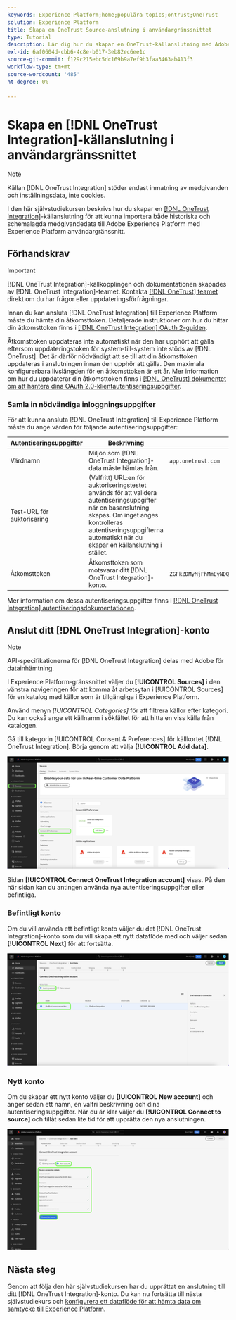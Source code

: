```yaml
---
keywords: Experience Platform;home;populära topics;ontrust;OneTrust
solution: Experience Platform
title: Skapa en OneTrust Source-anslutning i användargränssnittet
type: Tutorial
description: Lär dig hur du skapar en OneTrust-källanslutning med Adobe Experience Platform-gränssnittet.
exl-id: 6af0604d-cbb6-4c8e-b017-3eb82ec6ee1c
source-git-commit: f129c215ebc5dc169b9a7ef9b3faa3463ab413f3
workflow-type: tm+mt
source-wordcount: '485'
ht-degree: 0%

---
```


# Skapa en [!DNL OneTrust Integration]-källanslutning i användargränssnittet

>[!NOTE]
>
>Källan [!DNL OneTrust Integration] stöder endast inmatning av medgivanden och inställningsdata, inte cookies.

I den här självstudiekursen beskrivs hur du skapar en [[!DNL OneTrust Integration]](https://my.onetrust.com/s/contactsupport?language=en_US)-källanslutning för att kunna importera både historiska och schemalagda medgivandedata till Adobe Experience Platform med Experience Platform användargränssnitt.

## Förhandskrav

>[!IMPORTANT]
>
>[!DNL OneTrust Integration]-källkopplingen och dokumentationen skapades av [!DNL OneTrust Integration]-teamet. Kontakta [[!DNL OneTrust] teamet](https://my.onetrust.com/s/contactsupport?language=en_US) direkt om du har frågor eller uppdateringsförfrågningar.

Innan du kan ansluta [!DNL OneTrust Integration] till Experience Platform måste du hämta din åtkomsttoken. Detaljerade instruktioner om hur du hittar din åtkomsttoken finns i [[!DNL OneTrust Integration] OAuth 2-guiden](https://developer.onetrust.com/docs/api-docs-v3/b3A6MjI4OTUyOTc-generate-access-token).

Åtkomsttoken uppdateras inte automatiskt när den har upphört att gälla eftersom uppdateringstoken för system-till-system inte stöds av [!DNL OneTrust]. Det är därför nödvändigt att se till att din åtkomsttoken uppdateras i anslutningen innan den upphör att gälla. Den maximala konfigurerbara livslängden för en åtkomsttoken är ett år. Mer information om hur du uppdaterar din åtkomsttoken finns i [[!DNL OneTrust] dokumentet om att hantera dina OAuth 2.0-klientautentiseringsuppgifter](https://developer.onetrust.com/docs/documentation/ZG9jOjIyODk1MTUw-managing-o-auth-2-0-client-credentials).

### Samla in nödvändiga inloggningsuppgifter

För att kunna ansluta [!DNL OneTrust Integration] till Experience Platform måste du ange värden för följande autentiseringsuppgifter:

| Autentiseringsuppgifter | Beskrivning | Exempel |
| --- | --- | --- |
| Värdnamn | Miljön som [!DNL OneTrust Integration]-data måste hämtas från. | `app.onetrust.com` |
| Test-URL för auktorisering | (Valfritt) URL:en för auktoriseringstestet används för att validera autentiseringsuppgifter när en basanslutning skapas. Om inget anges kontrolleras autentiseringsuppgifterna automatiskt när du skapar en källanslutning i stället. | |
| Åtkomsttoken | Åtkomsttoken som motsvarar ditt [!DNL OneTrust Integration]-konto. | `ZGFkZDMyMjFhMmEyNDQ2ZGFhNTdkZjNkZjFmM2IyOWE6QjlUSERVUTNjOFVsRmpEZTJ6Vk9oRnF3Sk8xNlNtcm4=` |

Mer information om dessa autentiseringsuppgifter finns i [[!DNL OneTrust Integration] autentiseringsdokumentationen](https://developer.onetrust.com/docs/api-docs-v3/b3A6MjI4OTUyOTc-generate-access-token).

## Anslut ditt [!DNL OneTrust Integration]-konto

>[!NOTE]
>
>API-specifikationerna för [!DNL OneTrust Integration] delas med Adobe för datainhämtning.

I Experience Platform-gränssnittet väljer du **[!UICONTROL Sources]** i den vänstra navigeringen för att komma åt arbetsytan i [!UICONTROL Sources] för en katalog med källor som är tillgängliga i Experience Platform.

Använd menyn *[!UICONTROL Categories]* för att filtrera källor efter kategori. Du kan också ange ett källnamn i sökfältet för att hitta en viss källa från katalogen.

Gå till kategorin [!UICONTROL Consent & Preferences] för källkortet [!DNL OneTrust Integration]. Börja genom att välja **[!UICONTROL Add data]**.

![Källkatalogen för användargränssnittet i Experience Platform.](../../../../images/tutorials/create/onetrust/catalog.png)

Sidan **[!UICONTROL Connect OneTrust Integration account]** visas. På den här sidan kan du antingen använda nya autentiseringsuppgifter eller befintliga.

### Befintligt konto

Om du vill använda ett befintligt konto väljer du det [!DNL OneTrust Integration]-konto som du vill skapa ett nytt dataflöde med och väljer sedan **[!UICONTROL Next]** för att fortsätta.

![Det befintliga kontoautentiseringssteget i källarbetsflödet.](../../../../images/tutorials/create/onetrust/existing.png)

### Nytt konto

Om du skapar ett nytt konto väljer du **[!UICONTROL New account]** och anger sedan ett namn, en valfri beskrivning och dina autentiseringsuppgifter. När du är klar väljer du **[!UICONTROL Connect to source]** och tillåt sedan lite tid för att upprätta den nya anslutningen.

![Det nya kontoautentiseringssteget i källarbetsflödet.](../../../../images/tutorials/create/onetrust/new.png)

## Nästa steg

Genom att följa den här självstudiekursen har du upprättat en anslutning till ditt [!DNL OneTrust Integration]-konto. Du kan nu fortsätta till nästa självstudiekurs och [konfigurera ett dataflöde för att hämta data om samtycke till Experience Platform](../../dataflow/consent-and-preferences.md).
